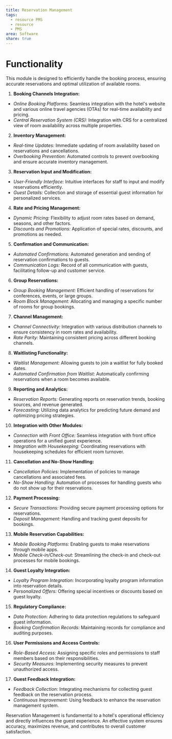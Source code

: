 ```yaml
---
title: Reservation Management
tags:
  - resource PMS
  - resource
  - PMS
area: Software
share: true
---
```


# Functionality

This module is designed to efficiently handle the booking process, ensuring accurate reservations and optimal utilization of available rooms.

1. **Booking Channels Integration:**
  - *Online Booking Platforms:* Seamless integration with the hotel's website and various online travel agencies (OTAs) for real-time availability and pricing.
  - *Central Reservation System (CRS):* Integration with CRS for a centralized view of room availability across multiple properties.

 2. **Inventory Management:**
  - *Real-time Updates:* Immediate updating of room availability based on reservations and cancellations.
  - *Overbooking Prevention:* Automated controls to prevent overbooking and ensure accurate inventory management.

 3. **Reservation Input and Modification:**
  - *User-Friendly Interface:* Intuitive interfaces for staff to input and modify reservations efficiently.
  - *Guest Details:* Collection and storage of essential guest information for personalized services.

 4. **Rate and Pricing Management:**
  - *Dynamic Pricing:* Flexibility to adjust room rates based on demand, seasons, and other factors.
  - *Discounts and Promotions:* Application of special rates, discounts, and promotions as needed.

 5. **Confirmation and Communication:**
  - *Automated Confirmations:* Automated generation and sending of reservation confirmations to guests.
  - *Communication Logs:* Record of all communication with guests, facilitating follow-up and customer service.

 6. **Group Reservations:**
  - *Group Booking Management:* Efficient handling of reservations for conferences, events, or large groups.
  - *Room Block Management:* Allocating and managing a specific number of rooms for group bookings.

 7. **Channel Management:**
  - *Channel Connectivity:* Integration with various distribution channels to ensure consistency in room rates and availability.
  - *Rate Parity:* Maintaining consistent pricing across different booking channels.

 8. **Waitlisting Functionality:**
  - *Waitlist Management:* Allowing guests to join a waitlist for fully booked dates.
  - *Automated Confirmation from Waitlist:* Automatically confirming reservations when a room becomes available.

 9. **Reporting and Analytics:**
  - *Reservation Reports:* Generating reports on reservation trends, booking sources, and revenue generated.
  - *Forecasting:* Utilizing data analytics for predicting future demand and optimizing pricing strategies.

 10. **Integration with Other Modules:**
  - *Connection with Front Office:* Seamless integration with front office operations for a unified guest experience.
  - *Integration with Housekeeping:* Coordinating reservations with housekeeping schedules for efficient room turnover.

 11. **Cancellation and No-Show Handling:**
  - *Cancellation Policies:* Implementation of policies to manage cancellations and associated fees.
  - *No-Show Handling:* Automation of processes for handling guests who do not show up for their reservations.

 12. **Payment Processing:**
  - *Secure Transactions:* Providing secure payment processing options for reservations.
  - *Deposit Management:* Handling and tracking guest deposits for bookings.

 13. **Mobile Reservation Capabilities:**
  - *Mobile Booking Platforms:* Enabling guests to make reservations through mobile apps.
  - *Mobile Check-in/Check-out:* Streamlining the check-in and check-out processes for mobile bookings.

 14. **Guest Loyalty Integration:**
  - *Loyalty Program Integration:* Incorporating loyalty program information into reservation details.
  - *Personalized Offers:* Offering special incentives or discounts based on guest loyalty.

 15. **Regulatory Compliance:**
  - *Data Protection:* Adhering to data protection regulations to safeguard guest information.
  - *Booking Confirmation Records:* Maintaining records for compliance and auditing purposes.

 16. **User Permissions and Access Controls:**
  - *Role-Based Access:* Assigning specific roles and permissions to staff members based on their responsibilities.
  - *Security Measures:* Implementing security measures to prevent unauthorized access.

 17. **Guest Feedback Integration:**
  - *Feedback Collection:* Integrating mechanisms for collecting guest feedback on the reservation process.
  - *Continuous Improvement:* Using feedback to enhance the reservation management system.


Reservation Management is fundamental to a hotel's operational efficiency and directly influences the guest experience. An effective system ensures accuracy, maximizes revenue, and contributes to overall customer satisfaction.